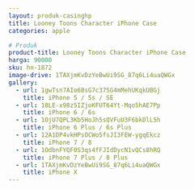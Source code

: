 ```yaml
---
layout: produk-casinghp
title: Looney Toons Character iPhone Case
categories: apple

# Produk
product-title: Looney Toons Character iPhone Case
harga: 90000
sku: hn-1872
image-drive: 1TAXjmKvDzYeBwUi9SG_87q6Li4uaQWGx
gallery:
  - url: 1gwTsn7AIo6BsG7c37SG4mMehUKqkUBGj
    title: iPhone 5 / 5s / SE
  - url: 18LE-x98z5IZjoKFUT64Yt-Mqo5hAE7Pp
    title: iPhone 6 / 6s
  - url: 1OjU7QPL3Kb5HoJh5sQVFuU3F6bkDlL5h
    title: iPhone 6 Plus / 6s Plus
  - url: 12A1DP4vkHPsOCWo5fsJI3FEW-ygqEkcz
    title: iPhone 7 / 8
  - url: 1OdbnFYQF0S3qs4fFJIdDycN1vQCs8hRQ
    title: iPhone 7 Plus / 8 Plus
  - url: 1TAXjmKvDzYeBwUi9SG_87q6Li4uaQWGx
    title: iPhone X
---
```

